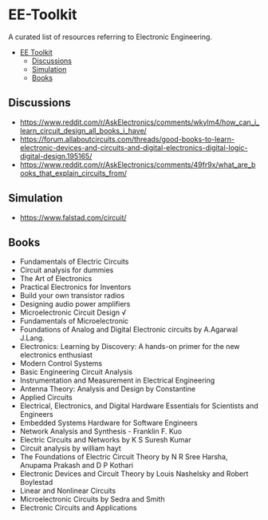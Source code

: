 # EE-Toolkit

A curated list of resources referring to Electronic Engineering.

- [EE Toolkit](#EE-Toolkit)
  - [Discussions](#Discussions)
  - [Simulation](#Simulation)
  - [Books](#Books)

## Discussions

- https://www.reddit.com/r/AskElectronics/comments/wkylm4/how_can_i_learn_circuit_design_all_books_i_have/
- https://forum.allaboutcircuits.com/threads/good-books-to-learn-electronic-devices-and-circuits-and-digital-electronics-digital-logic-digital-design.195165/
- https://www.reddit.com/r/AskElectronics/comments/49fr9x/what_are_books_that_explain_circuits_from/

## Simulation

- https://www.falstad.com/circuit/

## Books

- Fundamentals of Electric Circuits
- Circuit analysis for dummies
- The Art of Electronics
- Practical Electronics for Inventors
- Build your own transistor radios
- Designing audio power amplifiers
- Microelectronic Circuit Design √
- Fundamentals of Microelectronic
- Foundations of Analog and Digital Electronic circuits by A.Agarwal J.Lang.
- Electronics: Learning by Discovery: A hands-on primer for the new electronics enthusiast
- Modern Control Systems
- Basic Engineering Circuit Analysis
- Instrumentation and Measurement in Electrical Engineering
- Antenna Theory: Analysis and Design by Constantine
- Applied Circuits
- Electrical, Electronics, and Digital Hardware Essentials for Scientists and Engineers
- Embedded Systems Hardware for Software Engineers
- Network Analysis and Synthesis - Franklin F. Kuo
- Electric Circuits and Networks by K S Suresh Kumar
- Circuit analysis by william hayt
- The Foundations of Electric Circuit Theory by N R Sree Harsha, Anupama Prakash and D P Kothari
- Electronic Devices and Circuit Theory by Louis Nashelsky and Robert Boylestad
- Linear and Nonlinear Circuits
- Microelectronic Circuits by Sedra and Smith
- Electronic Circuits and Applications
